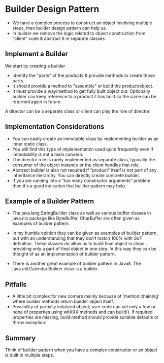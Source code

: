 # Builder Design Pattern

- We have a complex process to construct an object involving multiple steps, then builder design pattern can help us.
- In builder we remove the logic related to object construction from "client" code & abstract it in separate classes.

## Implement a Builder

We start by creating a builder

- Identify the "parts" of the products & provide methods to create those parts.
- It should provide a method to "assemble" or build the product/object.
- It must provide a way/method to get fully built object out. Optionally builder can keep reference to a product it has
  built so the same can be returned again in future.

A director can be a separate class or client can play the role of director.

## Implementation Considerations

- You can easily create an immutable class by implementing builder as an inner static class.
- You will find this type of implementation used quite frequently even if immutability is not a main concern.
- The director role is rarely implemented as separate class, typically the consumer of the object instance or the client
  handles that role.
- Abstract builder is also not required if "product" itself is not part of any inheritance hierarchy. You can directly
  create concrete builder.
- If you are running into a "too many constructor arguments" problem then it's a good indication that builder pattern
  may help.

## Example of a Builder Pattern

- The java.lang.StringBuilder class as well as various buffer classes in java.nio package like ByteBuffer, CharBuffer
  are often given as examples of builder pattern.
- In my humble opinion they can be given as examples of builder pattern, but with an understanding that they don't match
  100% with GoF definition. These classes do allow us to build final object in steps , providing only a part of final
  object in one step. In this way they can be thought of as an implementation of builder pattern.

- There is another great example of builder pattern in Java8. The java.util.Calendar.Builder class is a builder.

## Pitfalls

- A little bit complex for new comers mainly because of 'method chaining' where builder methods return builder object
  itself.
- Possibility of partially initalized object; user code can set only a few or none of properties using witXXX methods
  and can build().
  If required properties are missing, build method should provide suitable defaults or throw exception.

## Summary

Think of builder pattern when you have a complex constructor or an object is built in multiple steps.